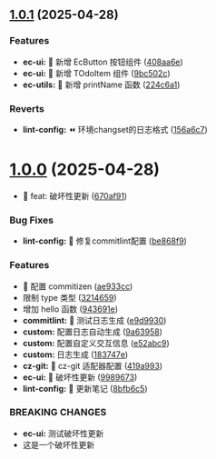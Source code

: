 ## [1.0.1](https://github.com/jackchoumine/monorepo-demo/compare/v1.0.0...v1.0.1) (2025-04-28)


### Features

* **ec-ui:** 🎁 新增 EcButton 按钮组件 ([408aa6e](https://github.com/jackchoumine/monorepo-demo/commit/408aa6e75d3b8e21ae922ca41ada5d332f4a53b6))
* **ec-ui:** 🎁 新增 TOdoItem 组件 ([9bc502c](https://github.com/jackchoumine/monorepo-demo/commit/9bc502cbc93aec0663b2197f7c6d20ab95309f3c))
* **ec-utils:** 🎁 新增 printName 函数 ([224c6a1](https://github.com/jackchoumine/monorepo-demo/commit/224c6a1982b88685ef031265824bbf82d0dea78f))


### Reverts

* **lint-config:** ⏪️ 环境changset的日志格式 ([156a6c7](https://github.com/jackchoumine/monorepo-demo/commit/156a6c7723ba6846b6eebcea546815d2513815fa))



# [1.0.0](https://github.com/jackchoumine/monorepo-demo/compare/670af91f111ee6360a9eb57731aab9e58ea8b6a8...v1.0.0) (2025-04-28)


* :gift: feat: 破坏性更新 ([670af91](https://github.com/jackchoumine/monorepo-demo/commit/670af91f111ee6360a9eb57731aab9e58ea8b6a8))


### Bug Fixes

* **lint-config:** 🐛 修复commitlint配置 ([be868f9](https://github.com/jackchoumine/monorepo-demo/commit/be868f9fb5d9b262385d027133496577d96d7c29))


### Features

* 🎸 配置 commitizen ([ae933cc](https://github.com/jackchoumine/monorepo-demo/commit/ae933cc2351cf48ad3d179a5b09e76a91afcfe72))
* 限制 type 类型 ([3214659](https://github.com/jackchoumine/monorepo-demo/commit/3214659a1d194d424b051934b0747b321c695740))
* 增加 hello 函数 ([943691e](https://github.com/jackchoumine/monorepo-demo/commit/943691e5633d4fcffdeb68091f820fdd7381a5de))
* **commitlint:** 🎁 测试日志生成 ([e9d9930](https://github.com/jackchoumine/monorepo-demo/commit/e9d99302c9f4f37a6e326f1abc149a668c39617d))
* **custom:** 配置日志自动生成 ([9a63958](https://github.com/jackchoumine/monorepo-demo/commit/9a63958d4528c68b02c9b3477ab957f948178a2a))
* **custom:** 配置自定义交互信息 ([e52abc9](https://github.com/jackchoumine/monorepo-demo/commit/e52abc91ef065751ce6b688e27d8fb29c36ea11a))
* **custom:** 日志生成 ([183747e](https://github.com/jackchoumine/monorepo-demo/commit/183747eee2ad08b96200888b42801d1eab562110))
* **cz-git:** 🎁 cz-git 适配器配置 ([419a993](https://github.com/jackchoumine/monorepo-demo/commit/419a993abe8a5cccbc97f1b02f6b4fd4caa20221))
* **ec-ui:** 🎁 破坏性更新 ([9989673](https://github.com/jackchoumine/monorepo-demo/commit/9989673dd67c0e558eb89043dd8c679710041a77))
* **lint-config:** 🎁 更新笔记 ([8bfb6c5](https://github.com/jackchoumine/monorepo-demo/commit/8bfb6c56d9e20813c9251a7217906d139ce005c3))


### BREAKING CHANGES

* **ec-ui:** 测试破坏性更新
* 这是一个破坏性更新



